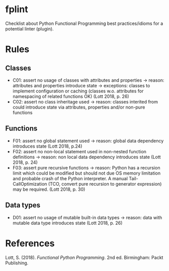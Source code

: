 # fplint

Checklist about Python Functional Programming best practices/idioms for a potential linter (plugin).

# Rules

## Classes

* C01: assert no usage of classes with attributes and properties -> reason: attributes and properties introduce state -> exceptions: classes to implement configuration or caching (classes w.o. attributes for namespacing of related functions OK) (Lott 2018, p. 26)
* C02: assert no class inheritage used -> reason: classes interited from could introduce state via attributes, properties and/or non-pure functions

## Functions

* F01: assert no global statement used -> reason: global data dependency introduces state (Lott 2018, p.24)
* F02: assert no non-local statement used in non-nested function definitions -> reason: non local data dependency introduces state (Lott 2018, p. 24)
* F03: assert pure recursive functions -> reason: Python has a recursion limit which could be modified but should not due OS memory limitation and probable crash of the Python interpreter. A manual Tail-CallOptimization (TCO, convert pure recursion to generator expression) may be required. (Lott 2018, p. 30)

## Data types

* D01: assert no usage of mutable built-in data types -> reason: data with mutable data type introduces state (Lott 2018, p. 26)

# References

Lott, S. (2018). *Functional Python Programming*. 2nd ed. Birmingham: Packt Publishing.
